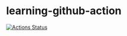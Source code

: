 # learning-github-action

[![Actions Status](https://github.com/sillyhatxu/learning-github-action/workflows/Build%20and%20Test/badge.svg)](https://github.com/sillyhatxu/learning-github-action/actions)